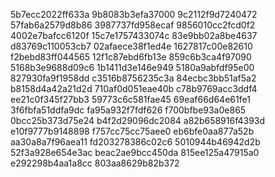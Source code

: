 5b7ecc2022ff633a
9b8083b3efa37000
9c2112f9d7240472
57fab6a2579d8b86
3987737fd958ecaf
9856010cc2fcd0f2
4002e7bafcc6120f
15c7e1757433074c
83e9bb02a8be4637
d83769c110053cb7
02afaece38f1ed4e
1627817c00e82610
f2bebd83ff044565
12f1c87ebd6fb13e
859c6b3ca4f97090
5168b3e9688d09c6
1b1411d3e146e949
5180a9abfdf95e00
827930fa9f1958dd
c3516b8756235c3a
84ecbc3bb51af5a2
b8158d4a42a21d2d
710af0d051eae40b
c78b9769acc3ddf4
ee21c0f345f27bb3
59773c6c581fae45
69eaf66d64e61fe1
3f6fbfa51ddfa9dc
fa95a932f7fdf626
f700bfbe93a0e865
0bcc25b373d75e24
b4f2d29096dc2084
a82b658916f4393d
e10f9777b9148898
f757cc75cc75aee0
eb6bfe0aa877a52b
aa30a8a7f96aea11
fd203278386c02c6
5010944b46942d2b
52f3a928e654e3ac
beac2ae9bcc450da
815ee125a47915a0
e292298b4aa1a8cc
803aa8629b82b372
